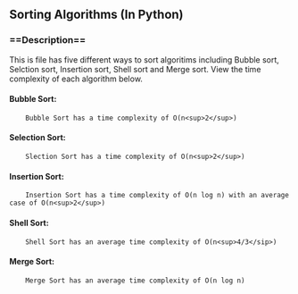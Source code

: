## Sorting Algorithms (In Python)

### ==Description==
This is file has five different ways to sort algoritims including Bubble sort, Selction sort, Insertion sort, Shell sort and Merge sort. View the time complexity of each algorithm below.


#### Bubble Sort:
        Bubble Sort has a time complexity of O(n<sup>2</sup>)


#### Selection Sort:
        Slection Sort has a time complexity of O(n<sup>2</sup>)


#### Insertion Sort:
        Insertion Sort has a time complexity of O(n log n) with an average case of O(n<sup>2</sup>)


#### Shell Sort:
        Shell Sort has an average time complexity of O(n<sup>4/3</sip>)


#### Merge Sort:
        Merge Sort has an average time complexity of O(n log n)